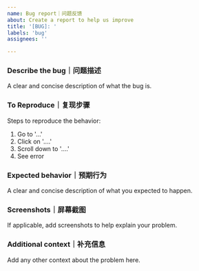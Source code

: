 ```yaml
---
name: Bug report｜问题反馈
about: Create a report to help us improve
title: '[BUG]: '
labels: 'bug'
assignees: ''

---
```


### Describe the bug｜问题描述
A clear and concise description of what the bug is.

### To Reproduce｜复现步骤
Steps to reproduce the behavior:

1. Go to '...'
2. Click on '....'
3. Scroll down to '....'
4. See error

### Expected behavior｜预期行为
A clear and concise description of what you expected to happen.

### Screenshots｜屏幕截图
If applicable, add screenshots to help explain your problem.

### Additional context｜补充信息
Add any other context about the problem here.